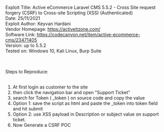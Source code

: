 Exploit Title: Active eCommerce Laravel CMS 5.5.2 - Cross Site request forgery (CSRF) to Cross-site Scripting (XSS) (Authenticated)</br>
Date: 25/11/2021</br>
Exploit Author: Keyvan Hardani</br>
Vendor Homepage: https://activeitzone.com/</br>
Software Link: https://codecanyon.net/item/active-ecommerce-cms/23471405</br>
Version: up to 5.5.2</br>
Tested on: Windows 10, Kali Linux, Burp Suite</br></br></br>

Steps to Reproduce:</br></br>

1. At first login as customer to the site</br>
2. then click the navigation bar and open "Support Ticket"</br>
3. search for Token ( _token ) on source code and copy the value</br>
4. Option 1: save the script as html and paste the _token into token field and hit submit</br>
5. Option 2: use XSS payload </textarea><script>alert(document.domain)</script> in Description or subject value on support ticket.</br>
5. Now Generate a CSRF POC</br></br>
